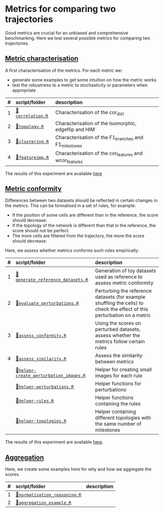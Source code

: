 
# Metrics for comparing two trajectories

Good metrics are crucial for an unbiased and comprehensive benchmarking.
Here we test several possible metrics for comparing two trajectories.

## [Metric characterisation](01-metric_characterisation)

A first characterisation of the metrics. For each metric we:

  - generate some examples to get some intuition on how the metric works
  - test the robustness to a metric to stochasticity or parameters when
    appropriate

| \# | script/folder                                                   | description                                                                |
| :- | :-------------------------------------------------------------- | :------------------------------------------------------------------------- |
| 1  | [📄`correlation.R`](01-metric_characterisation/01-correlation.R) | Characterisation of the cor<sub>dist</sub>                                 |
| 2  | [📄`topology.R`](01-metric_characterisation/02-topology.R)       | Characterisation of the Isomorphic, edgeflip and HIM                       |
| 3  | [📄`clustering.R`](01-metric_characterisation/03-clustering.R)   | Characterisation of the F1<sub>branches</sub> and F1<sub>milestones</sub>  |
| 4  | [📄`featureimp.R`](01-metric_characterisation/04-featureimp.R)   | Characterisation of the cor<sub>features</sub> and wcor<sub>features</sub> |

The results of this experiment are available
[here](https://github.com/dynverse/dynbenchmark_results/tree/master/02-metrics/01-metric_characterisation)

## [Metric conformity](02-metric_conformity)

Differences between two datasets should be reflected in certain changes
in the metrics. This can be formalised in a set of rules, for example:

  - If the position of some cells are different than in the reference,
    the score should decrease.
  - If the topology of the network is different than that in the
    reference, the score should not be perfect.
  - The more cells are filtered from the trajectory, the more the score
    should decrease.

Here, we assess whether metrics conforms such rules
empirically:

| \# | script/folder                                                                                      | description                                                                                                              |
| :- | :------------------------------------------------------------------------------------------------- | :----------------------------------------------------------------------------------------------------------------------- |
| 1  | [📄`generate_reference_datasets.R`](02-metric_conformity/01-generate_reference_datasets.R)          | Generation of toy datasets used as reference to assess metric conformity                                                 |
| 2  | [📄`evaluate_perturbations.R`](02-metric_conformity/02-evaluate_perturbations.R)                    | Perturbing the reference datasets (for example shuffling the cells) to check the effect of this perturbation on a metric |
| 3  | [📄`assess_conformity.R`](02-metric_conformity/03-assess_conformity.R)                              | Using the scores on perturbed datasets, assess whether the metrics follow certain rules                                  |
| 4  | [📄`assess_similarity.R`](02-metric_conformity/04-assess_similarity.R)                              | Assess the similarity between metrics                                                                                    |
|    | [📄`helper-create_perturbation_images.R`](02-metric_conformity/helper-create_perturbation_images.R) | Helper for creating small images for each rule                                                                           |
|    | [📄`helper-perturbations.R`](02-metric_conformity/helper-perturbations.R)                           | Helper functions for perturbations                                                                                       |
|    | [📄`helper-rules.R`](02-metric_conformity/helper-rules.R)                                           | Helper functions containing the rules                                                                                    |
|    | [📄`helper-topologies.R`](02-metric_conformity/helper-topologies.R)                                 | Helper containing different topologies with the same number of milestones                                                |

The results of this experiment are available
[here](https://github.com/dynverse/dynbenchmark_results/tree/master/02-metrics/02-metric_conformity).

## [Aggregation](03-aggregation)

Here, we create some examples here for why and how we aggregate the
scores.

| \# | script/folder                                                               | description |
| :- | :-------------------------------------------------------------------------- | :---------- |
| 1  | [📄`normalisation_reasoning.R`](03-aggregation/01-normalisation_reasoning.R) |             |
| 2  | [📄`aggregation_example.R`](03-aggregation/02-aggregation_example.R)         |             |
